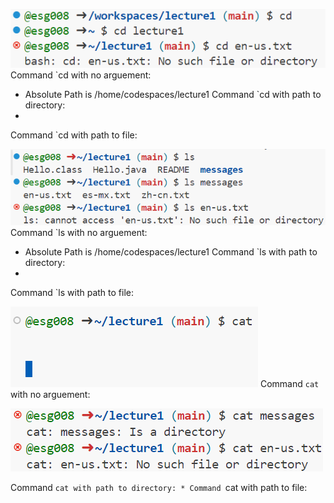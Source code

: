 ![](cd.png)
Command `cd with no arguement:
* Absolute Path is /home/codespaces/lecture1
Command `cd with path to directory:
*
Command `cd with path to file:

![](ls.png)
Command `ls with no arguement:
* Absolute Path is /home/codespaces/lecture1
Command `ls with path to directory:
*
Command `ls with path to file:

![](caterror.png)
Command `cat` with no arguement:


![](cat.png)

Command `cat with path to directory:
*
Command `cat with path to file:

